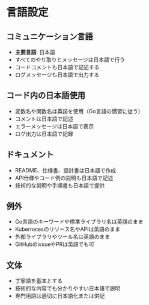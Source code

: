 # 言語設定

## コミュニケーション言語
- **主要言語**: 日本語
- すべてのやり取りとメッセージは日本語で行う
- コードコメントも日本語で記述する
- ログメッセージも日本語で出力する

## コード内の日本語使用
- 変数名や関数名は英語を使用（Go言語の慣習に従う）
- コメントは日本語で記述
- エラーメッセージは日本語で表示
- ログ出力は日本語で記録

## ドキュメント
- README、仕様書、設計書は日本語で作成
- API仕様やコード例の説明も日本語で記述
- 技術的な説明や手順書も日本語で提供

## 例外
- Go言語のキーワードや標準ライブラリ名は英語のまま
- Kubernetesのリソース名やAPIは英語のまま
- 外部ライブラリやツール名は英語のまま
- GitHubのissueやPRは英語でも可

## 文体
- 丁寧語を基本とする
- 技術的な内容でも分かりやすい日本語で説明
- 専門用語は適切に日本語化または併記